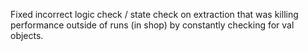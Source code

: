 Fixed incorrect logic check / state check on extraction that was killing performance outside of runs (in shop) by constantly checking for val objects.